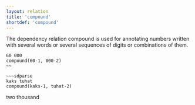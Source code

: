 ```yaml
---
layout: relation
title: 'compound'
shortdef: 'compound'
---
```


The dependency relation compound is used for annotating numbers written with several words or several sequences of digits or combinations of them.

~~~ sdparse
60 000
compound(60-1, 000-2)
~~

~~~sdparse
kaks tuhat
compound(kaks-1, tuhat-2)
~~~

two thousand
<!-- Interlanguage links updated Čt lis 12 09:43:18 CET 2020 -->

